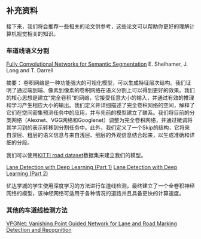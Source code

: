 ## 补充资料

接下来，我们将会推荐一些相关的论文供参考，这些论文可以帮助你更好的理解计算机视觉相关的知识。


### 车道线语义分割

[Fully Convolutional Networks for Semantic Segmentation](https://arxiv.org/abs/1605.06211) E. Shelhamer, J. Long and T. Darrell

摘要：
卷积网络是一种功能强大的可视化模型，可以生成特征层次结构。我们证明了通过端到端、像素到像素的卷积网络在语义分割上可以得到更好的效果。我们的核心思想是建立“完全卷积”的网络，它接受任意大小的输入，并通过有效的推理和学习产生相应大小的输出。我们定义并详细描述了完全卷积网络的空间，解释了它们在空间密集预测任务中的应用，并与先前的模型建立了联系。我们将目前的分类网络（Alexnet、VGG网络和Googlenet）调整为完全卷积网络，并通过微调将其学习到的表示转移到分割任务中。此外，我们定义了一个Skip的结构，它将来自深层、粗层的语义信息与来自浅层、细层的外观信息结合起来，以生成准确和详细的分段。

我们可以使用[KITTI road dataset](http://www.cvlibs.net/datasets/kitti/eval_road.php)数据集来建立我们的模型。



[Lane Detection with Deep Learning (Part 1)](https://towardsdatascience.com/lane-detection-with-deep-learning-part-1-9e096f3320b7)
[Lane Detection with Deep Learning (Part 2)](https://towardsdatascience.com/lane-detection-with-deep-learning-part-2-3ba559b5c5af)

优达学城的学生使用深度学习的方法进行车道线检测，最终建立了一个全卷积神经网络的模型，该神经网络可适用于各种情况的道路并且具备更快的计算速度。


### 其他的车道线检测方法

[VPGNet: Vanishing Point Guided Network for Lane and Road Marking Detection and Recognition](https://arxiv.org/abs/1710.06288)

















